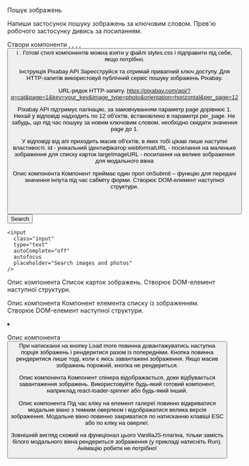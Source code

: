 Пошук зображень

Напиши застосунок пошуку зображень за ключовим словом. Прев'ю робочого застосунку дивись за посиланням.

Створи компоненти <Searchbar>, <ImageGallery>, <ImageGalleryItem>, <Loader>, <Button> і <Modal>. Готові стилі
компонентів можна взяти у файлі styles.css і підправити під себе, якщо потрібно.

Інструкція Pixabay API Зареєструйся та отримай приватний ключ доступу. Для HTTP-запитів використовуй публічний сервіс
пошуку зображень Pixabay.

URL-рядок HTTP-запиту.
https://pixabay.com/api/?q=cat&page=1&key=your_key&image_type=photo&orientation=horizontal&per_page=12

Pixabay API підтримує пагінацію, за замовчуванням параметр page дорівнює 1. Нехай у відповіді надходить по 12 об'єктів,
встановлено в параметрі per_page. Не забудь, що під час пошуку за новим ключовим словом, необхідно скидати значення page
до 1.

У відповіді від апі приходить масив об'єктів, в яких тобі цікаві лише наступні властивості. id - унікальний
ідентифікатор webformatURL - посилання на маленьке зображення для списку карток largeImageURL - посилання на велике
зображення для модального вікна

Опис компонента <Searchbar> Компонент приймає один проп onSubmit – функцію для передачі значення інпута під час сабміту
форми. Створює DOM-елемент наступної структури.

<header class="searchbar">
  <form class="form">
    <button type="submit" class="button">
      <span class="button-label">Search</span>
    </button>

    <input
      class="input"
      type="text"
      autoComplete="off"
      autofocus
      placeholder="Search images and photos"
    />

  </form>
</header>

Опис компонента <ImageGallery> Список карток зображень. Створює DOM-елемент наступної структури.

<ul class="gallery">
  <!-- Набір <li> із зображеннями -->
</ul>

Опис компонента <ImageGalleryItem> Компонент елемента списку із зображенням. Створює DOM-елемент наступної структури.

<li class="gallery-item">
  <img src="" alt="" />
</li>

Опис компонента <Button> При натисканні на кнопку Load more повинна довантажуватись наступна порція зображень і
рендеритися разом із попередніми. Кнопка повинна рендеритися лише тоді, коли є якісь завантажені зображення. Якщо масив
зображень порожній, кнопка не рендериться.

Опис компонента <Loader> Компонент спінера відображається, доки відбувається завантаження зображень. Використовуйте
будь-який готовий компонент, наприклад react-loader-spinner або будь-який інший.

Опис компонента <Modal> Під час кліку на елемент галереї повинно відкриватися модальне вікно з темним оверлеєм і
відображатися велика версія зображення. Модальне вікно повинно закриватися по натисканню клавіші ESC або по кліку на
оверлеї.

Зовнішній вигляд схожий на функціонал цього VanillaJS-плагіна, тільки замість білого модального вікна рендериться
зображення (у прикладі натисніть Run). Анімацію робити не потрібно!

<div class="overlay">
  <div class="modal">
    <img src="" alt="" />
  </div>
</div>
